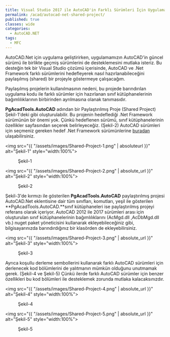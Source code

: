 ```yaml
---
title: Visual Studio 2017 ile AutoCAD'in Farklı Sürümleri İçin Uygulama Geliştirme
permalink: /acad/autocad-net-shared-project/
published: true
classes: wide
categories:
  - AutoCAD.NET
tags:
  - MFC
---
```


AutoCAD.Net için uygulama geliştirirken, uygulamamızın AutoCAD'in güncel sürümü ile birlikte geçmiş sürümlerini de desteklemesini mutlaka isteriz. Bu desteğin tek bir Visual Studio çözümü içerisinde, AutoCAD ve .Net Framework farklı sürümlerini hedefleyerek nasıl hazırlanabileceğini paylaşılmış (shared) bir projeyle göstermeye çalışacağım.

Paylaşılmış projelerin kullanılmasının nedeni, bu projede barındırılan uygulama kodu ile farklı sürümler için hazırlanan sınıf kütüphanelerinin bağımlılıklarının birbirinden ayrılmasına olanak tanımasıdır.

**PgAcadTools.AutoCAD** adından bir Paylaştırılmış Proje (Shared Project)  Şekil-1'deki gibi oluşturulabilir. Bu projenin hedeflediği .Net Framework sürümünün  bir önemi yok. Çünkü hedeflenen sürümü, sınıf kütüphanelerinin özellikler sayfasından seçerek belirleyeceğiz. (Şekil-2) AutoCAD sürümleri için seçmeniz gereken hedef .Net Framework sürümünlerine [buradan](https://eykaraduman.github.io/acad/netframework-runtime-for-autocad-net/) ulaşabilirsiniz.

<img src="{{ "/assets/images/Shared-Project-1.png" | absoluteurl }}"  alt="Şekil-1" style="width:100%">

<figure>
  <figcaption>Şekil-1</figcaption>
</figure>

<img src="{{ "/assets/images/Shared-Project-2.png" | absolute_url }}"  alt="Şekil-2" style="width:100%">

<figure>
  <figcaption>Şekil-2</figcaption>
</figure>

Şekil-3'de kırmızı ile gösterilen **PgAcadTools.AutoCAD** paylaştırılmış projesi AutoCAD.Net eklentisine dair tüm sınıfları, komutları, yeşil ile gösterilen **PgAcadTools.AutoCAD.**sınıf kütüphaneleri ise paylaştırılmış projeyi referans olarak içeriyor. AutoCAD 2012 ile 2017 sürümleri arası için oluşturulan sınıf kütüphanelerinin bağımlılıklarını (AcMgd.dll ,AcDbMgd.dll vb.) nuget paket yöneticisini kullanarak ekleyebileceğiniz gibi, bilgisayarınızda barındırdığınız bir klasörden de ekleyebilirsiniz.

<img src="{{ "/assets/images/Shared-Project-3.png" | absolute_url }}"  alt="Şekil-3" style="width:100%">

<figure>
  <figcaption>Şekil-3</figcaption>
</figure>

Ayrıca koşullu derleme sembollerini kullanarak farklı AutoCAD sürümleri için derlenecek kod bölümlerini de yalıtmanın mümkün olduğunu unutmamak gerek. (Şekil-4 ve Şekil-5) Çünkü ilerde farklı AutoCAD sürümler için benzer özellikleri bu kod bölümleri ile desteklemek zorunda mutlaka kalacaksınızdır.

<img src="{{ "/assets/images/Shared-Project-4.png" | absolute_url }}"  alt="Şekil-4" style="width:100%">

<figure>
  <figcaption>Şekil-4</figcaption>
</figure>

<img src="{{ "/assets/images/Shared-Project-5.png" | absolute_url }}"  alt="Şekil-5" style="width:100%">

<figure>
  <figcaption>Şekil-5</figcaption>
</figure>